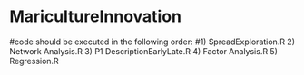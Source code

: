 # MaricultureInnovation
#code should be executed in the following order:
#1) SpreadExploration.R 2) Network Analysis.R 3) P1 DescriptionEarlyLate.R 4) Factor Analysis.R 5) Regression.R
